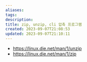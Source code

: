 ```yaml
---
aliases: 
tags: 
description:
title: zip, unzip, cli 압축 프로그램
created: 2023-09-07T21:08:53
updated: 2023-09-07T21:10:11
---
```

- <https://linux.die.net/man/1/unzip>
- <https://linux.die.net/man/1/zip>
